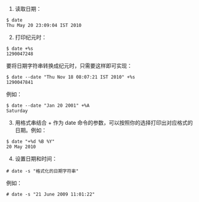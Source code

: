 1. 读取日期：

```shell
$ date
Thu May 20 23:09:04 IST 2010
```

2. 打印纪元时：

```shell
$ date +%s
1290047248
```

要将日期字符串转换成纪元时，只需要这样即可实现：

```shell
$ date --date "Thu Nov 18 08:07:21 IST 2010" +%s
1290047841
```

例如：

```shell
$ date --date "Jan 20 2001" +%A
Saturday
```

3. 用格式串结合 + 作为 date 命令的参数，可以按照你的选择打印出对应格式的日期。例如：

```shell
$ date "+%d %B %Y"
20 May 2010
```

4. 设置日期和时间：

```shell
# date -s "格式化的日期字符串"
```

例如：

```shell
# date -s "21 June 2009 11:01:22"
```

